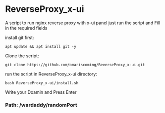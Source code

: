 # ReverseProxy_x-ui
A script to run nginx reverse proxy with x-ui panel
just run the script and Fill in the required fields

install git first:
```
apt update && apt install git -y
```
Clone the script:
```
git clone https://github.com/omariscoming/ReverseProxy_x-ui.git
```
run the script in ReverseProxy_x-ui directory:
```
bash ReverseProxy_x-ui/install.sh
```
Write your Doamin and Press Enter


### Path: /wardaddy/randomPort

